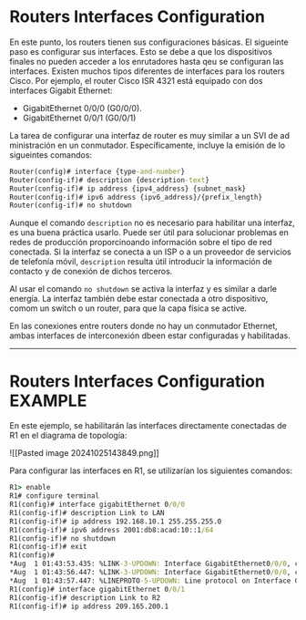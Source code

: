 # Routers Interfaces Configuration

En este punto, los routers tienen sus configuraciones básicas. El sigueinte paso es configurar sus interfaces. Esto se debe a que los dispositivos finales no pueden acceder a los enrutadores hasta qeu se configuran las interfaces. Existen muchos tipos diferentes de interfaces para los routers Cisco. Por ejemplo, el router Cisco ISR 4321 está equipado con dos interfaces Gigabit Ethernet:

- GigabitEthernet 0/0/0 (G0/0/0).
- GigabitEthernet 0/0/1 (G0/0/1)

La tarea de configurar una interfaz de router es muy similar a un SVI de ad ministración en un conmutador. Específicamente, incluye la emisión de lo sigueintes comandos:

```cmd 
Router(config)# interface {type-and-number}
Router(config-if)# description {description-text}
Router(config-if)# ip address {ipv4_address} {subnet_mask}
Router(config-if)# ipv6 address {ipv6_address}/{prefix_length}
Router(config-if)# no shutdown
```

Aunque el comando `description` no es necesario para habilitar una interfaz, es una buena práctica usarlo. Puede ser útil para solucionar problemas en redes de producción proporcinoando información sobre el tipo de red conectada. Si la interfaz se conecta a un ISP o a un proveedor de servicios de telefonía móvil, `description` resulta útil introducir la información de contacto y de conexión de dichos terceros.

Al usar el comando `no shutdown` se activa la interfaz y es similar a darle energía. La interfaz también debe estar conectada a otro dispositivo, comom un switch o un router, para que la capa física se active.

En las conexiones entre routers donde no hay un conmutador Ethernet, ambas interfaces de interconexión dbeen estar configuradas y habilitadas.

---
# Routers Interfaces Configuration EXAMPLE

En este ejemplo, se habilitarán las interfaces directamente conectadas de R1 en el diagrama de topología: 

![[Pasted image 20241025143849.png]]

Para configurar las interfaces en R1, se utilizarían los siguientes comandos:

```cmd
R1> enable
R1# configure terminal
R1(config)# interface gigabitEthernet 0/0/0
R1(config-if)# description Link to LAN
R1(config-if)# ip address 192.168.10.1 255.255.255.0
R1(config-if)# ipv6 address 2001:db8:acad:10::1/64
R1(config-if)# no shutdown
R1(config-if)# exit
R1(config)#
*Aug  1 01:43:53.435: %LINK-3-UPDOWN: Interface GigabitEthernet0/0/0, changed state to down
*Aug  1 01:43:56.447: %LINK-3-UPDOWN: Interface GigabitEthernet0/0/0, changed state to up
*Aug  1 01:43:57.447: %LINEPROTO-5-UPDOWN: Line protocol on Interface GigabitEthernet0/0/0, changed state to up
R1(config)# interface gigabitEthernet 0/0/1
R1(config-if)# description Link to R2
R1(config-if)# ip address 209.165.200.1 

```